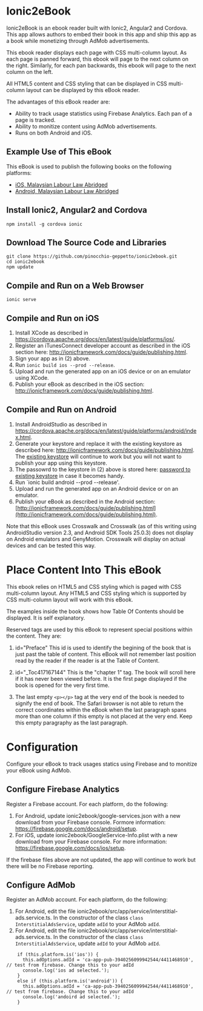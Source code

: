 # Ionic2eBook
Ionic2eBook is an ebook reader built with Ionic2, Angular2 and Cordova. This app allows authors to embed their book in this app and ship this app as a book while monetizing through AdMob advertisements.

This ebook reader displays each page with CSS multi-column layout. As each page is panned forward, this ebook will page to the next column on the right. Similarly, for each pan backwards, this ebook will page to the next column on the left.

All HTML5 content and CSS styling that can be displayed in CSS multi-column layout can be displayed by this eBook reader.

The advantages of this eBook reader are:
- Ability to track usage statistics using Firebase Analytics. Each pan of a page is tracked.
- Ability to monitize content using AdMob advertisements.
- Runs on both Android and iOS.

## Example Use of This eBook
This eBook is used to publish the following books on the following platforms:
- [iOS, Malaysian Labour Law Abridged](https://itunes.apple.com/pk/app/malaysian-labour-law-abridged/id991514757?mt=8)
- [Android, Malaysian Labour Law Abridged](https://play.google.com/store/apps/details?id=com.singularmosaic.malaysianlabourlaw&hl=en)

## Install Ionic2, Angular2 and Cordova
```
npm install -g cordova ionic
```

## Download The Source Code and Libraries
```
git clone https://github.com/pinocchio-geppetto/ionic2ebook.git
cd ionic2ebook
npm update
```

## Compile and Run on a Web Browser
```
ionic serve
```

## Compile and Run on iOS
1. Install XCode as described in https://cordova.apache.org/docs/en/latest/guide/platforms/ios/.
2. Register an iTunesConnect developer account as described in the iOS section here: http://ionicframework.com/docs/guide/publishing.html.
3. Sign your app as in (2) above.
4. Run `ionic build ios --prod --release`.
5. Upload and run the generated app on an iOS device or on an emulator using XCode.
6. Publish your eBook as described in the iOS section: http://ionicframework.com/docs/guide/publishing.html.

## Compile and Run on Android
1. Install AndroidStudio as described in https://cordova.apache.org/docs/en/latest/guide/platforms/android/index.html.
2. Generate your keystore and replace it with the existing keystore as described here: http://ionicframework.com/docs/guide/publishing.html. The [existing keystore](https://github.com/pinocchio-geppetto/ionic2ebook/blob/master/ionic2ebook.keystore) will continue to work but you will not want to publish your app using this keystore.
3. The passowrd to the keystore in (2) above is stored here: [password to existing keystore](https://github.com/pinocchio-geppetto/ionic2ebook/blob/master/ionic2ebook.keystore.password) in case it becomes handy.
3. Run `ionic build android --prod --release'.
4. Upload and run the generated app on an Android device or on an emulator.
5. Publish your eBook as described in the Android section: [http://ionicframework.com/docs/guide/publishing.html](http://ionicframework.com/docs/guide/publishing.html).

Note that this eBook uses Crosswalk and Crosswalk (as of this writing using AndroidStudio version 2.3, and Android SDK Tools 25.0.3) does not display on Android emulators and GenyMotion. Crosswalk will display on actual devices and can be tested this way.

# Place Content Into This eBook
This ebook relies on HTML5 and CSS styling which is paged with CSS multi-column layout. Any HTML5 and CSS styling which is supported by CSS multi-column layout will work with this eBook.

The examples inside the book shows how Table Of Contents should be displayed. It is self explanatory.

Reserved tags are used by this eBook to represent special positions within the content. They are:
1. id="Preface"
This id is used to identify the begining of the book that is just past the table of content. This eBook will not remember last position read by the reader if the reader is at the Table of Content.

2. id="_Toc417167144"
This is the "chapter 1" tag. The book will scroll here if it has never been viewed before.
It is the first page displayed if the book is opened for the very first time.

3. The last empty `<p></p>` tag at the very end of the book is needed to signify the end of book. The Safari browser is not able to return the correct coordinates within the eBook when the last paragraph spans more than one column if this empty is not placed at the very end. Keep this empty paragraphy as the last paragraph.

# Configuration
Configure your eBook to track usages statics using Firebase and to monitize your eBook using AdMob.

## Configure Firebase Analytics
Register a Firebase account. For each platform, do the following:
1. For Android, update ionic2ebook/google-services.json with a new download from your Firebase console. Formore information: https://firebase.google.com/docs/android/setup.
2. For iOS, update ionic2ebook/GoogleService-Info.plist with a new download from your Firebase console. For more information: https://firebase.google.com/docs/ios/setup.

If the firebase files above are not updated, the app will continue to work but there will be no Firebase reporting.

## Configure AdMob
Register an AdMob account. For each platform, do the following:
1. For Android, edit the file ionic2ebook/src/app/service/interstitial-ads.service.ts. In the constructor of the class `class InterstitialAdsService`, update `adId` to your AdMob `adId`.
2. For Android, edit the file ionic2ebook/src/app/service/interstitial-ads.service.ts. In the constructor of the class `class InterstitialAdsService`, update `adId` to your AdMob `adId`.

```
    if (this.platform.is('ios')) {
      this.adOptions.adId = 'ca-app-pub-3940256099942544/4411468910', // test from firebase. Change this to your adId
      console.log('ios ad selected.');
    }
    else if (this.platform.is('android')) {
      this.adOptions.adId = 'ca-app-pub-3940256099942544/4411468910', // test from firebase. Change this to your adId
      console.log('andoird ad selected.');
    }
```
